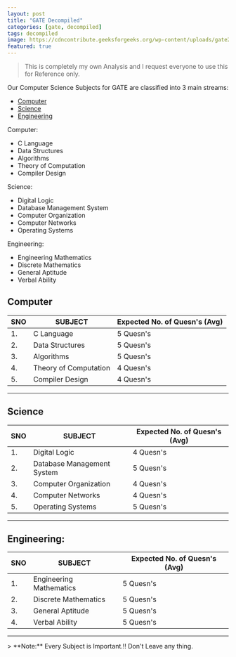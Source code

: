 ```yaml
---
layout: post
title: "GATE Decompiled"
categories: [gate, decompiled]
tags: decompiled
image: https://cdncontribute.geeksforgeeks.org/wp-content/uploads/gate2019strat-1.png
featured: true
---
```


> This is completely my own Analysis and I request everyone to use this for Reference only. 

Our Computer Science Subjects for GATE are classified into 3 main streams:
- [Computer](#Computer)
- [Science](#Science)
- [Engineering](#Engineering)

 Computer:
- C Language
- Data Structures
- Algorithms
- Theory of Computation
- Compiler Design

 Science:
- Digital Logic
- Database Management System
- Computer Organization
- Computer Networks
- Operating Systems

 Engineering:
- Engineering Mathematics
- Discrete Mathematics
- General Aptitude
- Verbal Ability

## Computer

|SNO | SUBJECT  | Expected No. of Quesn's (Avg) |
|--|------ |----------|
|1. | C Language | 5 Quesn's|
|2. | Data Structures | 5 Quesn's|
|3. | Algorithms | 5 Quesn's|
|4. | Theory of Computation | 4 Quesn's |
|5. | Compiler Design |4 Quesn's|

<hr>

## Science

|SNO | SUBJECT  | Expected No. of Quesn's (Avg) |
|--|------ |----------|
|1. | Digital Logic | 4 Quesn's|
|2. | Database Management System | 5 Quesn's|
|3. | Computer Organization | 4 Quesn's|
|4. | Computer Networks | 4 Quesn's |
|5. | Operating Systems | 5 Quesn's |

<hr>

## Engineering:

|SNO | SUBJECT  | Expected No. of Quesn's (Avg) |
|--|------ |----------|
|1. | Engineering Mathematics | 5 Quesn's|
|2. | Discrete Mathematics | 5 Quesn's |
|3. | General Aptitude | 5 Quesn's  |
|4. | Verbal Ability |5 Quesn's |

<hr>
> **Note:** Every Subject is Important.!! Don't Leave any thing.


